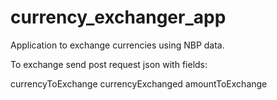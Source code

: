 # currency_exchanger_app

Application to exchange currencies using NBP data.


To exchange send post request json with fields:

currencyToExchange
currencyExchanged
amountToExchange

